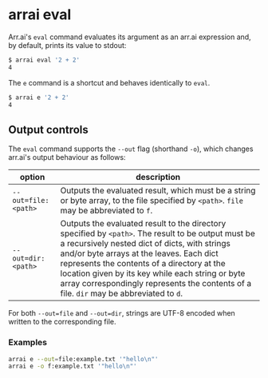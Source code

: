 # arrai eval

Arr.ai's `eval` command evaluates its argument as an arr.ai expression and, by
default, prints its value to stdout:

```bash
$ arrai eval '2 + 2'
4
```

The `e` command is a shortcut and behaves identically to `eval`.

```bash
$ arrai e '2 + 2'
4
```

## Output controls

The `eval` command supports the `--out` flag (shorthand `-o`), which changes
arr.ai's output behaviour as follows:

| option | description |
|-|-|
| `--out=file:<path>` | Outputs the evaluated result, which must be a string or byte array, to the file specified by `<path>`. `file` may be abbreviated to `f`. |
| `--out=dir:<path>` | Outputs the evaluated result to the directory specified by `<path>`. The result to be output must be a recursively nested dict of dicts, with strings and/or byte arrays at the leaves. Each dict represents the contents of a directory at the location given by its key while each string or byte array correspondingly represents the contents of a file. `dir` may be abbreviated to `d`.  |

For both `--out=file` and `--out=dir`, strings are UTF-8 encoded when written to the corresponding file.

### Examples

```bash
arrai e --out=file:example.txt '"hello\n"'
arrai e -o f:example.txt '"hello\n"'
